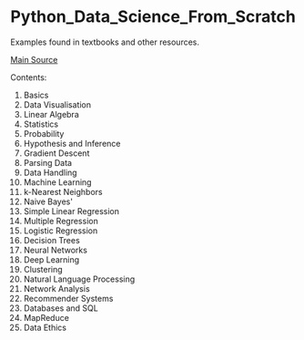 # Python_Data_Science_From_Scratch

Examples found in textbooks and other resources.

[Main Source](https://github.com/joelgrus/data-science-from-scratch)

Contents:
  1. Basics
  2. Data Visualisation
  3. Linear Algebra
  4. Statistics
  5. Probability 
  6. Hypothesis and Inference
  7. Gradient Descent
  8. Parsing Data
  9. Data Handling
  10. Machine Learning
  11. k-Nearest Neighbors
  12. Naive Bayes'
  13. Simple Linear Regression
  14. Multiple Regression
  15. Logistic Regression
  16. Decision Trees
  17. Neural Networks
  18. Deep Learning
  19. Clustering
  20. Natural Language Processing
  21. Network Analysis
  22. Recommender Systems
  23. Databases and SQL
  24. MapReduce
  25. Data Ethics
